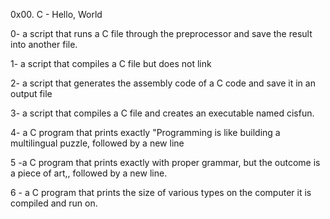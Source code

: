 0x00. C - Hello, World



0- a script that runs a C file through the preprocessor and save the result into another file.



1- a script that compiles a C file but does not link



2- a script that generates the assembly code of a C code and save it in an output file



3- a script that compiles a C file and creates an executable named cisfun.



4- a C program that prints exactly "Programming is like building a multilingual puzzle, followed by a new line



5 -a C program that prints exactly with proper grammar, but the outcome is a piece of art,, followed by a new line.



6 - a C program that prints the size of various types on the computer it is compiled and run on.
